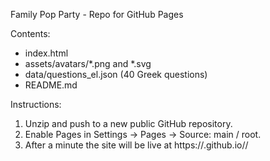 Family Pop Party - Repo for GitHub Pages

Contents:
- index.html
- assets/avatars/*.png and *.svg
- data/questions_el.json (40 Greek questions)
- README.md

Instructions:
1. Unzip and push to a new public GitHub repository.
2. Enable Pages in Settings -> Pages -> Source: main / root.
3. After a minute the site will be live at https://<your-username>.github.io/<repo>/
